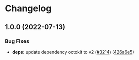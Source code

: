 # Changelog

## 1.0.0 (2022-07-13)


### Bug Fixes

* **deps:** update dependency octokit to v2 ([#3214](https://github.com/googleapis/google-cloud-node/issues/3214)) ([426a6e5](https://github.com/googleapis/google-cloud-node/commit/426a6e5a133ffe79a145182925bf576390735382))
